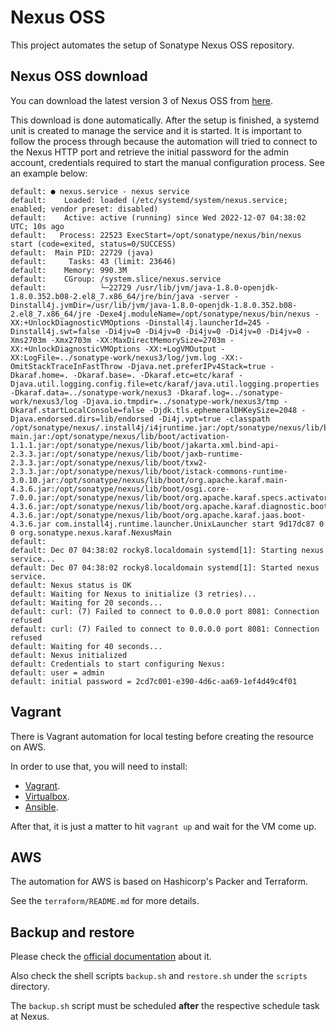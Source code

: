 # Nexus OSS

This project automates the setup of Sonatype Nexus OSS repository.

## Nexus OSS download

You can download the latest version 3 of Nexus OSS from
[here](https://download.sonatype.com/nexus/3/latest-unix.tar.gz).

This download is done automatically. After the setup is finished, a systemd unit
is created to manage the service and it is started. It is important to follow
the process through because the automation will tried to connect to the Nexus
HTTP port and retrieve the initial password for the admin account, credentials
required to start the manual configuration process. See an example below:

```
default: ● nexus.service - nexus service
default:    Loaded: loaded (/etc/systemd/system/nexus.service; enabled; vendor preset: disabled)
default:    Active: active (running) since Wed 2022-12-07 04:38:02 UTC; 10s ago
default:   Process: 22523 ExecStart=/opt/sonatype/nexus/bin/nexus start (code=exited, status=0/SUCCESS)
default:  Main PID: 22729 (java)
default:     Tasks: 43 (limit: 23646)
default:    Memory: 990.3M
default:    CGroup: /system.slice/nexus.service
default:            └─22729 /usr/lib/jvm/java-1.8.0-openjdk-1.8.0.352.b08-2.el8_7.x86_64/jre/bin/java -server -Dinstall4j.jvmDir=/usr/lib/jvm/java-1.8.0-openjdk-1.8.0.352.b08-2.el8_7.x86_64/jre -Dexe4j.moduleName=/opt/sonatype/nexus/bin/nexus -XX:+UnlockDiagnosticVMOptions -Dinstall4j.launcherId=245 -Dinstall4j.swt=false -Di4jv=0 -Di4jv=0 -Di4jv=0 -Di4jv=0 -Di4jv=0 -Xms2703m -Xmx2703m -XX:MaxDirectMemorySize=2703m -XX:+UnlockDiagnosticVMOptions -XX:+LogVMOutput -XX:LogFile=../sonatype-work/nexus3/log/jvm.log -XX:-OmitStackTraceInFastThrow -Djava.net.preferIPv4Stack=true -Dkaraf.home=. -Dkaraf.base=. -Dkaraf.etc=etc/karaf -Djava.util.logging.config.file=etc/karaf/java.util.logging.properties -Dkaraf.data=../sonatype-work/nexus3 -Dkaraf.log=../sonatype-work/nexus3/log -Djava.io.tmpdir=../sonatype-work/nexus3/tmp -Dkaraf.startLocalConsole=false -Djdk.tls.ephemeralDHKeySize=2048 -Djava.endorsed.dirs=lib/endorsed -Di4j.vpt=true -classpath /opt/sonatype/nexus/.install4j/i4jruntime.jar:/opt/sonatype/nexus/lib/boot/nexus-main.jar:/opt/sonatype/nexus/lib/boot/activation-1.1.1.jar:/opt/sonatype/nexus/lib/boot/jakarta.xml.bind-api-2.3.3.jar:/opt/sonatype/nexus/lib/boot/jaxb-runtime-2.3.3.jar:/opt/sonatype/nexus/lib/boot/txw2-2.3.3.jar:/opt/sonatype/nexus/lib/boot/istack-commons-runtime-3.0.10.jar:/opt/sonatype/nexus/lib/boot/org.apache.karaf.main-4.3.6.jar:/opt/sonatype/nexus/lib/boot/osgi.core-7.0.0.jar:/opt/sonatype/nexus/lib/boot/org.apache.karaf.specs.activator-4.3.6.jar:/opt/sonatype/nexus/lib/boot/org.apache.karaf.diagnostic.boot-4.3.6.jar:/opt/sonatype/nexus/lib/boot/org.apache.karaf.jaas.boot-4.3.6.jar com.install4j.runtime.launcher.UnixLauncher start 9d17dc87 0 0 org.sonatype.nexus.karaf.NexusMain
default: 
default: Dec 07 04:38:02 rocky8.localdomain systemd[1]: Starting nexus service...
default: Dec 07 04:38:02 rocky8.localdomain systemd[1]: Started nexus service.
default: Nexus status is OK
default: Waiting for Nexus to initialize (3 retries)...
default: Waiting for 20 seconds...
default: curl: (7) Failed to connect to 0.0.0.0 port 8081: Connection refused
default: curl: (7) Failed to connect to 0.0.0.0 port 8081: Connection refused
default: Waiting for 40 seconds...
default: Nexus initialized
default: Credentials to start configuring Nexus:
default: user = admin
default: initial password = 2cd7c001-e390-4d6c-aa69-1ef4d49c4f01
```

## Vagrant

There is Vagrant automation for local testing before creating the resource on
AWS.

In order to use that, you will need to install:

- [Vagrant](https://developer.hashicorp.com/vagrant/downloads).
- [Virtualbox](https://www.virtualbox.org/wiki/Downloads).
- [Ansible](https://docs.ansible.com/ansible/latest/installation_guide/intro_installation.html#installing-and-upgrading-ansible).

After that, it is just a matter to hit `vagrant up` and wait for the VM come up.

## AWS

The automation for AWS is based on Hashicorp's Packer and Terraform.

See the `terraform/README.md` for more details.

## Backup and restore

Please check the [official documentation](https://help.sonatype.com/repomanager3/backup-and-restore) about it.

Also check the shell scripts `backup.sh` and `restore.sh` under the `scripts` directory.

The `backup.sh` script must be scheduled **after** the respective schedule task at Nexus.
